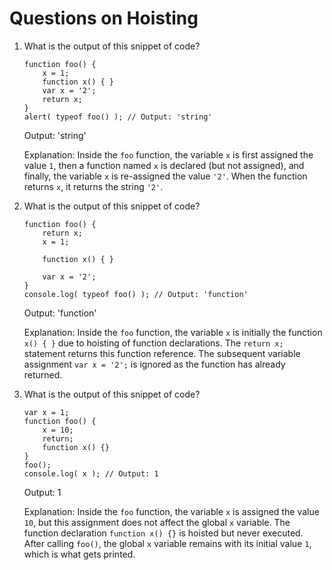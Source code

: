 # Questions on Hoisting

1. What is the output of this snippet of code?
    ```
    function foo() {
        x = 1;
        function x() { }
        var x = '2';
        return x;
    }
    alert( typeof foo() ); // Output: 'string'
    ```
    Output: 'string'
    
    Explanation: Inside the `foo` function, the variable `x` is first assigned the value `1`, then a function named `x` is declared (but not assigned), and finally, the variable `x` is re-assigned the value `'2'`. When the function returns `x`, it returns the string `'2'`.

2. What is the output of this snippet of code?
    ```
    function foo() {
        return x;
        x = 1;
        
        function x() { }
        
        var x = '2';
    }
    console.log( typeof foo() ); // Output: 'function'
    ```
    Output: 'function'
    
    Explanation: Inside the `foo` function, the variable `x` is initially the function `x() { }` due to hoisting of function declarations. The `return x;` statement returns this function reference. The subsequent variable assignment `var x = '2';` is ignored as the function has already returned.

3. What is the output of this snippet of code?
    ```
    var x = 1;
    function foo() {
        x = 10;
        return;
        function x() {}
    }
    foo();
    console.log( x ); // Output: 1
    ```
    Output: 1
    
    Explanation: Inside the `foo` function, the variable `x` is assigned the value `10`, but this assignment does not affect the global `x` variable. The function declaration `function x() {}` is hoisted but never executed. After calling `foo()`, the global `x` variable remains with its initial value `1`, which is what gets printed.